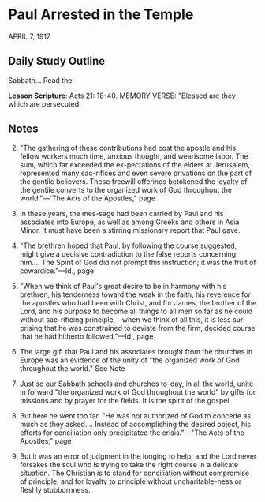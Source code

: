 # Paul Arrested in the Temple
APRIL 7, 1917

## Daily Study Outline

Sabbath... Read the

**Lesson Scripture**: Acts 21: 18-40. MEMORY VERSE: "Blessed are they which are persecuted

## Notes

2. "The gathering of these contributions had cost the apostle and his fellow workers much time, anxious thought, and wearisome labor. The sum, which far exceeded the ex-pectations of the elders at Jerusalem, represented many sac-rifices and even severe privations on the part of the gentile believers. These freewill offerings betokened the loyalty of the gentile converts to the organized work of God throughout the world."—`The Acts of the Apostles," page

9. In these years, the mes-sage had been carried by Paul and his associates into Europe, as well as among Greeks and others in Asia Minor. It must have been a stirring missionary report that Paul gave.

5. "The brethren hoped that Paul, by following the course suggested, might give a decisive contradiction to the false reports concerning him.... The Spirit of God did not prompt this instruction; it was the fruit of cowardice."—Id., page

6. "When we think of Paul's great desire to be in harmony with his brethren, his tenderness toward the weak in the faith, his reverence for the apostles who had been with Christ, and for James, the brother of the Lord, and his purpose to become all things to all men so far as he could without sac-rificing principle,—when we think of all this, it is less sur-prising that he was constrained to deviate from the firm, decided course that he had hitherto followed."—Id., page

8. The large gift that Paul and his associates brought from the churches in Europe was an evidence of the unity of "the organized work of God throughout the world." See Note

14. Just so our Sabbath schools and churches to-day, in all the world, unite in forward "the organized work of God throughout the world" by gifts for missions and by prayer for the fields. It is the spirit of the gospel.

22. But here he went too far. "He was not authorized of God to concede as much as they asked.... Instead of accomplishing the desired object, his efforts for conciliation only precipitated the crisis."—"The Acts of the Apostles," page

405. But it was an error of judgment in the longing to help; and the Lord never forsakes the soul who is trying to take the right course in a delicate situation. The Christian is to stand for conciliation without compromise of principle, and for loyalty to principle without uncharitable-ness or fleshly stubbornness.
